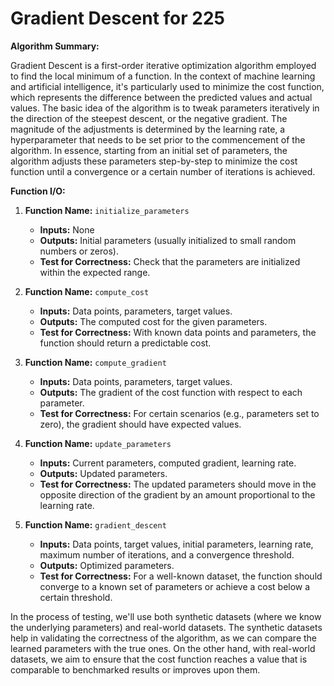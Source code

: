 # Gradient Descent for 225
**Algorithm Summary:**

Gradient Descent is a first-order iterative optimization algorithm employed to find the local minimum of a function. In the context of machine learning and artificial intelligence, it's particularly used to minimize the cost function, which represents the difference between the predicted values and actual values. The basic idea of the algorithm is to tweak parameters iteratively in the direction of the steepest descent, or the negative gradient. The magnitude of the adjustments is determined by the learning rate, a hyperparameter that needs to be set prior to the commencement of the algorithm. In essence, starting from an initial set of parameters, the algorithm adjusts these parameters step-by-step to minimize the cost function until a convergence or a certain number of iterations is achieved.

**Function I/O:**

1. **Function Name:** `initialize_parameters`
    - **Inputs:** None
    - **Outputs:** Initial parameters (usually initialized to small random numbers or zeros).
    - **Test for Correctness:** Check that the parameters are initialized within the expected range.
  
2. **Function Name:** `compute_cost`
    - **Inputs:** Data points, parameters, target values.
    - **Outputs:** The computed cost for the given parameters.
    - **Test for Correctness:** With known data points and parameters, the function should return a predictable cost.
  
3. **Function Name:** `compute_gradient`
    - **Inputs:** Data points, parameters, target values.
    - **Outputs:** The gradient of the cost function with respect to each parameter.
    - **Test for Correctness:** For certain scenarios (e.g., parameters set to zero), the gradient should have expected values.
  
4. **Function Name:** `update_parameters`
    - **Inputs:** Current parameters, computed gradient, learning rate.
    - **Outputs:** Updated parameters.
    - **Test for Correctness:** The updated parameters should move in the opposite direction of the gradient by an amount proportional to the learning rate.
  
5. **Function Name:** `gradient_descent`
    - **Inputs:** Data points, target values, initial parameters, learning rate, maximum number of iterations, and a convergence threshold.
    - **Outputs:** Optimized parameters.
    - **Test for Correctness:** For a well-known dataset, the function should converge to a known set of parameters or achieve a cost below a certain threshold.

In the process of testing, we'll use both synthetic datasets (where we know the underlying parameters) and real-world datasets. The synthetic datasets help in validating the correctness of the algorithm, as we can compare the learned parameters with the true ones. On the other hand, with real-world datasets, we aim to ensure that the cost function reaches a value that is comparable to benchmarked results or improves upon them.
